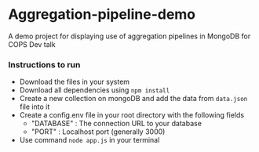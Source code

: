 # Aggregation-pipeline-demo

A demo project for displaying use of aggregation pipelines in MongoDB for COPS Dev talk

### Instructions to run

* Download the files in your system
* Download all dependencies using `npm install`
* Create a new collection on mongoDB and add the data from `data.json` file into it
* Create a config.env file in your root directory with the following fields
  * "DATABASE" : The connection URL to your database 
  * "PORT" : Localhost port (generally 3000)
* Use command `node app.js` in your terminal 



